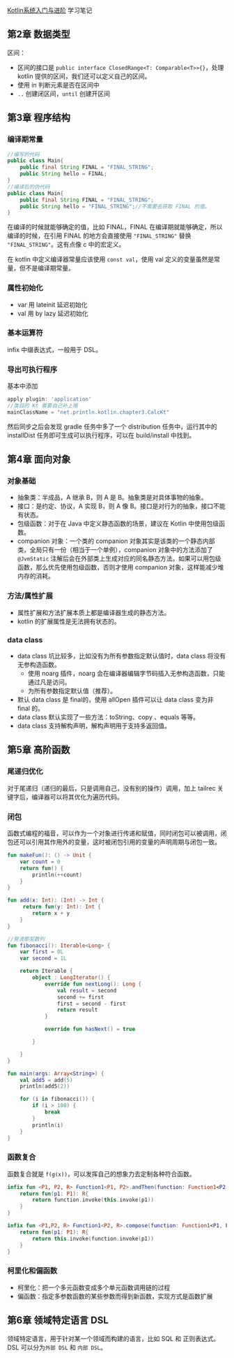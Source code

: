 

[Kotlin系统入门与进阶](https://coding.imooc.com/class/108.html) 学习笔记

## 第2章 数据类型

区间：

- 区间的接口是 `public interface ClosedRange<T: Comparable<T>>{}`，处理 kotlin 提供的区间，我们还可以定义自己的区间。
- 使用 in 判断元素是否在区间中
- `..` 创建闭区间，`until` 创建开区间

## 第3章 程序结构

### 编译期常量

```java
//编写的代码
public class Main{
    public final String FINAL = "FINAL_STRING";
    public String hello = FINAL;
}
//编译后的伪代码
public class Main{
    public final String FINAL = "FINAL_STRING";
    public String hello = "FINAL_STRING";//不需要去获取 FINAL 的值。
}
```

在编译的时候就能够确定的值，比如 FINAL，FINAL 在编译期就能够确定，所以编译的时候，在引用 FINAL 的地方会直接使用 `"FINAL_STRING"` 替换 `"FINAL_STRING"`。这有点像 c 中的宏定义。

在 kotlin 中定义编译器常量应该使用 `const val`，使用 val 定义的变量虽然是常量，但不是编译期常量。

### 属性初始化

- var 用 lateinit 延迟初始化
- val 用 by lazy 延迟初始化


### 基本运算符  

infix 中缀表达式，一般用于 DSL。

### 导出可执行程序

基本中添加

```groovy
apply plugin: 'application'
//类目的 Kt 需要自己补上哦
mainClassName = "net.println.kotlin.chapter3.CalcKt"
```
然后同步之后会发现 gradle 任务中多了一个 distribution 任务中，运行其中的 installDist 任务即可生成可以执行程序，可以在 build/install 中找到。

## 第4章 面向对象

### 对象基础

- 抽象类：半成品，A 继承 B，则 A 是 B。抽象类是对具体事物的抽象。
- 接口：是约定、协议，A 实现 B，则 A 像 B。接口是对行为的抽象，接口不能有状态。
- 包级函数：对于在 Java 中定义静态函数的场景，建议在 Kotlin 中使用包级函数。
- companion 对象：一个类的 companion 对象其实是该类的一个静态内部类，全局只有一份（相当于一个单例），companion 对象中的方法添加了 `@JvmStatic` 注解后会在外部类上生成对应的同名静态方法。如果可以用包级函数，那么优先使用包级函数，否则才使用 companion 对象，这样能减少堆内存的消耗。

### 方法/属性扩展

- 属性扩展和方法扩展本质上都是编译器生成的静态方法。
- kotlin 的扩展属性是无法拥有状态的。

### data class

- data class 坑比较多，比如没有为所有参数指定默认值时，data class 将没有无参构造函数。
    - 使用 noarg 插件，noarg 会在编译器编辑字节码插入无参构造函数，只能通过凡是访问。
    - 为所有参数指定默认值（推荐）。
- 默认 data class 是 final的，使用 allOpen 插件可以让 data class 变为非 final 的。
- data class 默认实现了一些方法：toString、copy 、equals 等等。
- data class 支持解构声明，解构声明用于支持多返回值。


## 第5章 高阶函数

### 尾递归优化

对于尾递归（递归的最后，只是调用自己，没有别的操作）调用，加上 tailrec 关键字后，编译器可以将其优化为遍历代码。

### 闭包

函数式编程的福音，可以作为一个对象进行传递和赋值，同时闭包可以被调用，闭包还可以引用其作用外的变量，这时被闭包引用的变量的声明周期与闭包一致。

```kotlin
fun makeFun(): () -> Unit {
    var count = 0
    return fun() {
        println(++count)
    }
}

fun add(x: Int): (Int) -> Int {
     return fun(y: Int): Int {
        return x + y
    }
}

//斐波那契数列
fun fibonacci(): Iterable<Long> {
    var first = 0L
    var second = 1L

    return Iterable {
        object : LongIterator() {
            override fun nextLong(): Long {
                val result = second
                second += first
                first = second - first
                return result
            }

            override fun hasNext() = true

        }

    }
}

fun main(args: Array<String>) {
    val add5 = add(5)
    println(add5(2))

    for (i in fibonacci()) {
        if (i > 100) {
            break
        }
        println(i)
    }
}
```

### 函数复合

函数复合就是 `f(g(x))`，可以发挥自己的想象力去定制各种符合函数。

```kotlin
infix fun <P1, P2, R> Function1<P1, P2>.andThen(function: Function1<P2, R>): Function1<P1,R>{
    return fun(p1: P1): R{
        return function.invoke(this.invoke(p1))
    }
}

infix fun <P1,P2, R> Function1<P2, R>.compose(function: Function1<P1, P2>): Function1<P1, R>{
    return fun(p1: P1): R{
        return this.invoke(function.invoke(p1))
    }
}
```

### 柯里化和偏函数

- 柯里化：把一个多元函数变成多个单元函数调用链的过程
- 偏函数：指定多参数函数的某些参数而得到新函数，实现方式是函数扩展

## 第6章 领域特定语言 DSL

领域特定语言，用于针对某一个领域而构建的语言，比如 SQL 和 正则表达式。DSL 可以分为`外部 DSL` 和 `内部 DSL`。
